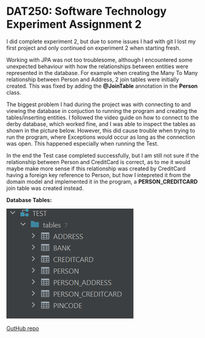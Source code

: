 # DAT250: Software Technology Experiment Assignment 2

I did complete experiment 2, but due to some issues I had with git I lost my first project and only continued on experiment 2 when starting fresh.

Working with JPA was not too troublesome, although I encountered some unexpected behaviour with how the relationships between entities were represented in the database. For example when creating the Many To Many relationship between Person and Address, 2 join tables were initially created. This was fixed by adding the **@JoinTable** annotation in the **Person** class.

The biggest problem I had during the project was with connecting to and viewing the database in conjuction to running the program and creating the tables/inserting entities. I followed the video guide on how to connect to the derby database, which worked fine, and I was able to inspect the tables as shown in the picture below. However, this did cause trouble when trying to run the program, where Exceptions would occur as long as the connection was open. This happened especially when running the Test.

In the end the Test case completed successfully, but I am still not sure if the relationship between Person and CreditCard is correct, as to me it would maybe make more sense if this relationship was created by CreditCard having a foreign key reference to Person, but how I intepreted it from the domain model and implemented it in the program, a **PERSON_CREDITCARD** join table was created instead.

**Database Tables:**

![Database tables](./images/tables.png)

[GutHub repo](https://github.com/oliver-oloughlin/DAT250-Experiment-2)